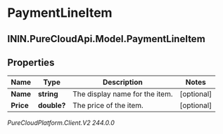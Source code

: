 # PaymentLineItem

## ININ.PureCloudApi.Model.PaymentLineItem

## Properties

|Name | Type | Description | Notes|
|------------ | ------------- | ------------- | -------------|
| **Name** | **string** | The display name for the item. | [optional] |
| **Price** | **double?** | The price of the item. | [optional] |



_PureCloudPlatform.Client.V2 244.0.0_

